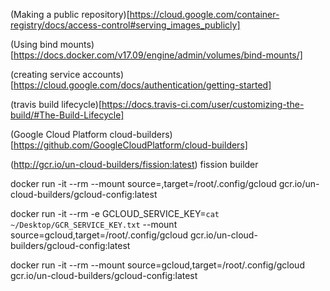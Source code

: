 (Making a public repository)[https://cloud.google.com/container-registry/docs/access-control#serving_images_publicly]

(Using bind mounts)[https://docs.docker.com/v17.09/engine/admin/volumes/bind-mounts/]

(creating service accounts)[https://cloud.google.com/docs/authentication/getting-started]

(travis build lifecycle)[https://docs.travis-ci.com/user/customizing-the-build/#The-Build-Lifecycle]

(Google Cloud Platform cloud-builders)[https://github.com/GoogleCloudPlatform/cloud-builders]

(http://gcr.io/un-cloud-builders/fission:latest) fission builder

docker run -it --rm --mount source=<volume>,target=/root/.config/gcloud gcr.io/un-cloud-builders/gcloud-config:latest


docker run -it --rm -e GCLOUD_SERVICE_KEY=`cat ~/Desktop/GCR_SERVICE_KEY.txt` --mount source=gcloud,target=/root/.config/gcloud gcr.io/un-cloud-builders/gcloud-config:latest

docker run -it --rm --mount source=gcloud,target=/root/.config/gcloud gcr.io/un-cloud-builders/gcloud-config:latest